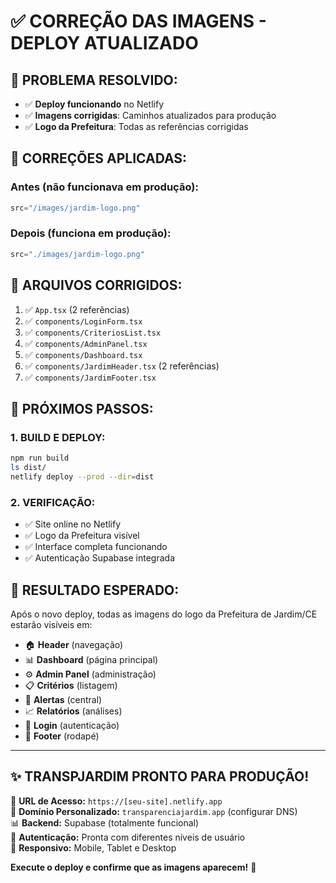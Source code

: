 # ✅ **CORREÇÃO DAS IMAGENS - DEPLOY ATUALIZADO**

## **🎯 PROBLEMA RESOLVIDO:**
- ✅ **Deploy funcionando** no Netlify  
- ✅ **Imagens corrigidas**: Caminhos atualizados para produção  
- ✅ **Logo da Prefeitura**: Todas as referências corrigidas  

## **🔧 CORREÇÕES APLICADAS:**

### **Antes (não funcionava em produção):**
```jsx
src="/images/jardim-logo.png"
```

### **Depois (funciona em produção):**
```jsx
src="./images/jardim-logo.png"
```

## **📁 ARQUIVOS CORRIGIDOS:**
1. ✅ `App.tsx` (2 referências)
2. ✅ `components/LoginForm.tsx`
3. ✅ `components/CriteriosList.tsx`
4. ✅ `components/AdminPanel.tsx`
5. ✅ `components/Dashboard.tsx`
6. ✅ `components/JardimHeader.tsx` (2 referências)
7. ✅ `components/JardimFooter.tsx`

## **🚀 PRÓXIMOS PASSOS:**

### **1. BUILD E DEPLOY:**
```bash
npm run build
ls dist/
netlify deploy --prod --dir=dist
```

### **2. VERIFICAÇÃO:**
- ✅ Site online no Netlify
- ✅ Logo da Prefeitura visível
- ✅ Interface completa funcionando
- ✅ Autenticação Supabase integrada

## **🌟 RESULTADO ESPERADO:**

Após o novo deploy, todas as imagens do logo da Prefeitura de Jardim/CE estarão visíveis em:

- 🏠 **Header** (navegação)
- 📊 **Dashboard** (página principal)  
- ⚙️ **Admin Panel** (administração)
- 📋 **Critérios** (listagem)
- 🚨 **Alertas** (central)
- 📈 **Relatórios** (análises)
- 🔐 **Login** (autenticação)
- 📄 **Footer** (rodapé)

---

## **✨ TRANSPJARDIM PRONTO PARA PRODUÇÃO!**

🎯 **URL de Acesso:** `https://[seu-site].netlify.app`  
🔗 **Domínio Personalizado:** `transparenciajardim.app` (configurar DNS)  
📊 **Backend:** Supabase (totalmente funcional)  
🔐 **Autenticação:** Pronta com diferentes níveis de usuário  
📱 **Responsivo:** Mobile, Tablet e Desktop  

**Execute o deploy e confirme que as imagens aparecem!** 🚀